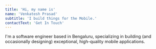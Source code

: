 ```yaml
---
title: 'Hi, my name is'
name: 'Venkatesh Prasad'
subtitle: 'I build things for the Mobile.'
contactText: 'Get In Touch'
---
```


I'm a software engineer based in Bengaluru, specializing in building (and occasionally designing) exceptional, high-quality mobile applications.
